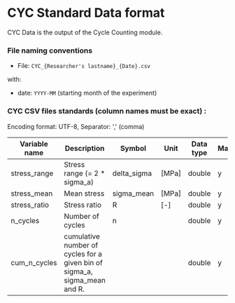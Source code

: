 # CYC Standard Data format
CYC Data is the output of the Cycle Counting module.
### File naming conventions

- File: `CYC_{Researcher's lastname}_{Date}.csv`

with:

- date: `YYYY-MM` (starting month of the experiment)

### CYC CSV files standards (column names must be exact) :

Encoding format: UTF-8, Separator: ',' (comma)

| Variable name | Description                                                               | Symbol      | Unit  | Data type | Mandatory |
| ------------- | ------------------------------------------------------------------------- | ----------- | ----- | --------- | --------- |
| stress_range  | Stress range (= 2 \* sigma_a)                                             | delta_sigma | [MPa] | double    | y         |
| stress_mean   | Mean stress                                                               | sigma_mean  | [MPa] | double    | y         |
| stress_ratio  | Stress ratio                                                              | R           | [-]   | double    | y         |
| n_cycles      | Number of cycles                                                          | n           |       | double    | y         |
| cum_n_cycles  | cumulative number of cycles for a given bin of sigma_a, sigma_mean and R. |             |       | double    | y         |
